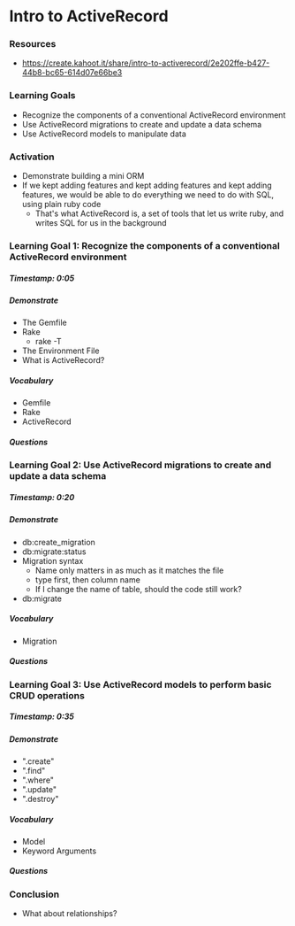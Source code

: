 # Intro to ActiveRecord


### Resources
* https://create.kahoot.it/share/intro-to-activerecord/2e202ffe-b427-44b8-bc65-614d07e66be3



### Learning Goals

* Recognize the components of a conventional ActiveRecord environment
* Use ActiveRecord migrations to create and update a data schema
* Use ActiveRecord models to manipulate data



### Activation

* Demonstrate building a mini ORM
* If we kept adding features and kept adding features and kept adding features, we would be able to do everything we need to do with SQL, using plain ruby code
  * That's what ActiveRecord is, a set of tools that let us write ruby, and writes SQL for us in the background



### Learning Goal 1: Recognize the components of a conventional ActiveRecord environment

##### Timestamp: 0:05

##### Demonstrate
* The Gemfile
* Rake
  * rake -T
* The Environment File
* What is ActiveRecord?

##### Vocabulary
* Gemfile
* Rake
* ActiveRecord

##### Questions 



### Learning Goal 2: Use ActiveRecord migrations to create and update a data schema

##### Timestamp: 0:20

##### Demonstrate

- db:create_migration
- db:migrate:status
- Migration syntax
  - Name only matters in as much as it matches the file
  - type first, then column name
  - If I change the name of table, should the code still work?
- db:migrate

##### Vocabulary

- Migration

##### Questions 



### Learning Goal 3: Use ActiveRecord models to perform basic CRUD operations

##### Timestamp: 0:35

##### Demonstrate

- ".create"
- ".find"
- ".where"
- ".update"
- ".destroy"

##### Vocabulary

- Model
- Keyword Arguments

##### Questions 




### Conclusion 
* What about relationships?